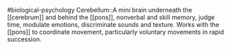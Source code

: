 #biological-psychology 
Cerebellum::A mini brain underneath the [[cerebrum]] and behind the [[pons]], nonverbal and skill memory, judge time, modulate emotions, discriminate sounds and texture. Works with the [[pons]] to coordinate movement, particularly voluntary movements in rapid succession.